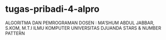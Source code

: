 # tugas-pribadi-4-alpro
ALGORITMA DAN PEMROGRAMAN 
DOSEN : MA’SHUM ABDUL JABBAR, S.KOM, M.T.I
ILMU KOMPUTER UNIVERSITAS DJUANDA
STARS & NUMBER PATTERN
